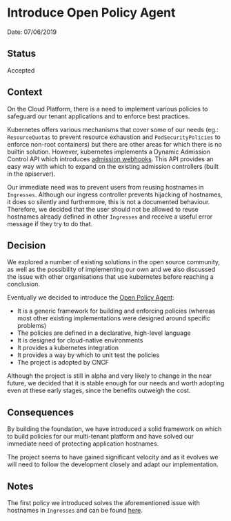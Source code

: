 # Introduce Open Policy Agent

Date: 07/06/2019

## Status

Accepted

## Context

On the Cloud Platform, there is a need to implement various policies to safeguard our tenant applications and to enforce best practices.

Kubernetes offers various mechanisms that cover some of our needs (eg.: `ResourceQuotas` to prevent resource exhaustion and `PodSecurityPolicies` to enforce non-root containers) but there are other areas for which there is no builtin solution. However, kubernetes implements a Dynamic Admission Control API which introduces [admission webhooks][admission-control]. This API provides an easy way with which to expand on the existing admission controllers (built in the apiserver).

Our immediate need was to prevent users from reusing hostnames in `Ingresses`. Although our ingress controller prevents hijacking of hostnames, it does so silently and furthermore, this is not a documented behaviour. Therefore, we decided that the user should not be allowed to reuse hostnames already defined in other `Ingresses` and receive a useful error message if they try to do that.

## Decision

We explored a number of existing solutions in the open source community, as well as the possibility of implementing our own and we also discussed the issue with other organisations that use kubernetes before reaching a conclusion.

Eventually we decided to introduce the [Open Policy Agent][open-policy-agent]:
- It is a generic framework for building and enforcing policies (whereas most other existing implementations were designed around specific problems)
- The policies are defined in a declarative, high-level language
- It is designed for cloud-native environments
- It provides a kubernetes integration
- It provides a way by which to unit test the policies
- The project is adopted by CNCF

Although the project is still in alpha and very likely to change in the near future, we decided that it is stable enough for our needs and worth adopting even at these early stages, since the benefits outweigh the cost.

## Consequences

By building the foundation, we have introduced a solid framework on which to build policies for our multi-tenant platform and have solved our immediate need of protecting application hostnames.

The project seems to have gained significant velocity and as it evolves we will need to follow the development closely and adapt our implementation.

## Notes

The first policy we introduced solves the aforementioned issue with hostnames in `Ingresses` and can be found [here](https://github.com/ministryofjustice/cloud-platform-infrastructure/tree/907918c3022f581d4ebbae828e3b8200b6f067cd/terraform/cloud-platform-components/resources/opa/policies).

[admission-control]: https://kubernetes.io/docs/reference/access-authn-authz/extensible-admission-controllers/
[open-policy-agent]: https://openpolicyagent.org
